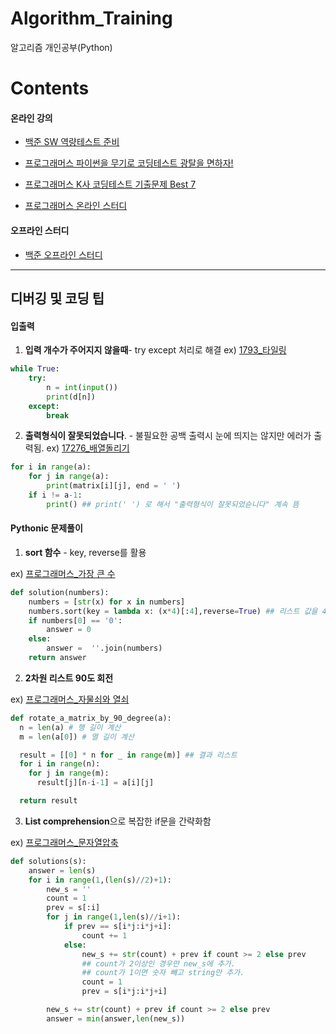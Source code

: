 # Algorithm_Training


알고리즘 개인공부(Python)

# Contents

#### 온라인 강의

- [백준 SW 역량테스트 준비](https://github.com/yunsikus/Algorithm_Training/tree/master/%EB%B0%B1%EC%A4%80_SW_%EC%97%AD%EB%9F%89%ED%85%8C%EC%8A%A4%ED%8A%B8_%EC%A4%80%EB%B9%84)

- [프로그래머스 파이썬을 무기로 코딩테스트 광탈을 면하자!](https://github.com/yunsikus/Algorithm_Training/tree/master/%ED%94%84%EB%A1%9C%EA%B7%B8%EB%9E%98%EB%A8%B8%EC%8A%A4_%ED%8C%8C%EC%9D%B4%EC%8D%AC%EC%9D%84_%EB%AC%B4%EA%B8%B0%EB%A1%9C_%EC%BD%94%EB%94%A9%ED%85%8C%EC%8A%A4%ED%8A%B8_%EA%B4%91%ED%83%88%EC%9D%84_%EB%A9%B4%ED%95%98%EC%9E%90)

- [프로그래머스 K사 코딩테스트 기출문제 Best 7](https://github.com/yunsikus/Algorithm_Training/tree/master/%ED%94%84%EB%A1%9C%EA%B7%B8%EB%9E%98%EB%A8%B8%EC%8A%A4_K%EC%82%AC_%EC%BD%94%EB%94%A9%ED%85%8C%EC%8A%A4%ED%8A%B8_%EA%B8%B0%EC%B6%9C%EB%AC%B8%EC%A0%9C_Best7)

- [프로그래머스 온라인 스터디](https://github.com/yunsikus/Algorithm_Training/tree/master/%ED%94%84%EB%A1%9C%EA%B7%B8%EB%9E%98%EB%A8%B8%EC%8A%A4_%EC%98%A8%EB%9D%BC%EC%9D%B8_%EC%8A%A4%ED%84%B0%EB%94%94)

#### 오프라인 스터디

- [백준 오프라인 스터디](https://github.com/yunsikus/Algorithm_Training/tree/master/%EB%B0%B1%EC%A4%80_%EC%98%A4%ED%94%84%EB%9D%BC%EC%9D%B8_%EC%8A%A4%ED%84%B0%EB%94%94)

----

## 디버깅 및 코딩 팁


#### 입출력

1. **입력 개수가 주어지지 않을때**- try except 처리로 해결
ex) [1793_타일링](https://www.acmicpc.net/problem/1793)
```Python
while True:
    try:
        n = int(input())
        print(d[n])
    except:
        break
```

2. **출력형식이 잘못되었습니다**. - 불필요한 공백 출력시 눈에 띄지는 않지만 에러가 출력됨.
ex) [17276_배열돌리기](https://www.acmicpc.net/problem/17276)
```python
for i in range(a):
    for j in range(a):
        print(matrix[i][j], end = ' ')
    if i != a-1:
        print() ## print(' ') 로 해서 "출력형식이 잘못되었슫니다" 계속 뜸
```

#### Pythonic 문제풀이

1. **sort 함수** - key, reverse를 활용

ex) [프로그래머스_가장 큰 수](https://programmers.co.kr/learn/courses/30/lessons/42746)
```python
def solution(numbers):
    numbers = [str(x) for x in numbers]
    numbers.sort(key = lambda x: (x*4)[:4],reverse=True) ## 리스트 값을 4번 반복한후 4번째 자리까지 가장 큰수를 추출
    if numbers[0] == '0':
        answer = 0
    else:
        answer =  ''.join(numbers)
    return answer
```

2. **2차원 리스트 90도 회전**

ex) [프로그래머스_자물쇠와 열쇠](https://programmers.co.kr/learn/courses/10336/lessons/64196)

```python
def rotate_a_matrix_by_90_degree(a):
  n = len(a) # 행 길이 계산
  m = len(a[0]) # 열 길이 계산

  result = [[0] * n for _ in range(m)] ## 결과 리스트
  for i in range(n):
    for j in range(m):
      result[j][n-i-1] = a[i][j]

  return result
```
3. **List comprehension**으로 복잡한 if문을 간략화함

ex) [프로그래머스_문자열압축](https://programmers.co.kr/learn/courses/10336/lessons/64194)

```python
def solutions(s):
    answer = len(s)
    for i in range(1,(len(s)//2)+1):
        new_s = ''
        count = 1
        prev = s[:i]
        for j in range(1,len(s)//i+1):
            if prev == s[i*j:i*j+i]:
                count += 1
            else:  
                new_s += str(count) + prev if count >= 2 else prev
                ## count가 2이상인 경우만 new_s에 추가.
                ## count가 1이면 숫자 빼고 string만 추가.
                count = 1   
                prev = s[i*j:i*j+i]

        new_s += str(count) + prev if count >= 2 else prev
        answer = min(answer,len(new_s))
  ```
